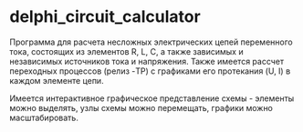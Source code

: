 # delphi_circuit_calculator
Программа для расчета несложных электрических цепей переменного тока, состоящих из элементов R, L, C, а также зависимых и независимых источников тока и напряжения. Также имеется рассчет переходных процессов (релиз -TP) с графиками его протекания (U, I) в каждом элементе цепи.

Имеется интерактивное графическое представление схемы - элементы можно выделять, узлы схемы можно перемещать, графики можно масштабировать.
